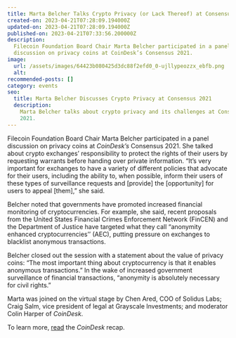 ```yaml
---
title: Marta Belcher Talks Crypto Privacy (or Lack Thereof) at Consensus 2021
created-on: 2023-04-21T07:28:09.194000Z
updated-on: 2023-04-21T07:28:09.194000Z
published-on: 2023-04-21T07:33:56.200000Z
description:
  Filecoin Foundation Board Chair Marta Belcher participated in a panel
  discussion on privacy coins at CoinDesk’s Consensus 2021.
image:
  url: /assets/images/64423b080425d3dc88f2efd0_0-ujllypeozzx_ebfb.png
  alt:
recommended-posts: []
category: events
seo:
  title: Marta Belcher Discusses Crypto Privacy at Consensus 2021
  description:
    Marta Belcher talks about crypto privacy and its challenges at Consensus
    2021.
---
```


Filecoin Foundation Board Chair Marta Belcher participated in a panel discussion on privacy coins at _CoinDesk’s_ Consensus 2021. She talked about crypto exchanges’ responsibility to protect the rights of their users by requesting warrants before handing over private information. “It’s very important for exchanges to have a variety of different policies that advocate for their users, including the ability to, when possible, inform their users of these types of surveillance requests and \[provide\] the \[opportunity\] for users to appeal \[them\],” she said.

Belcher noted that governments have promoted increased financial monitoring of cryptocurrencies. For example, she said, recent proposals from the United States Financial Crimes Enforcement Network (FinCEN) and the Department of Justice have targeted what they call “anonymity enhanced cryptocurrencies’’ (AEC), putting pressure on exchanges to blacklist anonymous transactions.

Belcher closed out the session with a statement about the value of privacy coins: “The most important thing about cryptocurrency is that it enables anonymous transactions.” In the wake of increased government surveillance of financial transactions, “anonymity is absolutely necessary for civil rights.”

Marta was joined on the virtual stage by Chen Ared, COO of Solidus Labs; Craig Salm, vice president of legal at Grayscale Investments; and moderator Colin Harper of _CoinDesk_.

To learn more, [read](https://www.coindesk.com/can-exchanges-privacy-coins-coexist) the _CoinDesk_ recap.
